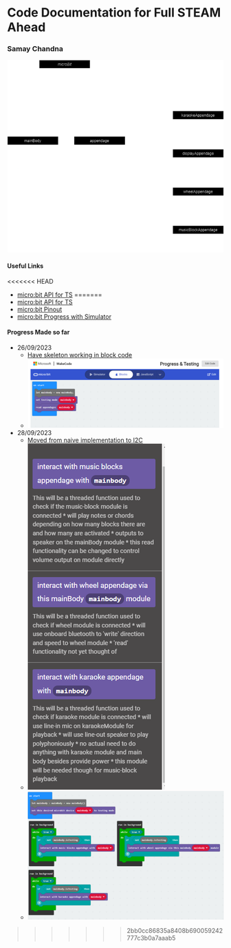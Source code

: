 # Code Documentation for Full STEAM Ahead
### Samay Chandna
![OOP Software Diagram](softwareDiagram.png)
#### Useful Links
<<<<<<< HEAD
* [micro:bit API for TS](https://www.augmentedmind.de/2020/04/12/an-introduction-to-the-microbit-for-software-developers/)
=======
* [micro:bit API for TS](https://makecode.microbit.org/reference)
* [micro:bit Pinout](https://makecode.microbit.org/device/pins)
* [micro:bit Progress with Simulator](https://makecode.microbit.org/_6Y6azqKkKF0U)

#### Progress Made so far
* 26/09/2023
  * [Have skeleton working in block code](https://makecode.microbit.org/_6Y6azqKkKF0U)
  * ![Today's Progress](Progress26092023.png)
* 28/09/2023
  * [Moved from naive implementation to I2C](https://makecode.microbit.org/S04872-52139-73553-07116)
  * ![Real block code with descriptions](mainBodyBlocks.png)
  * ![Today's Progress](Progress28092023.png)
>>>>>>> 2bb0cc86835a8408b690059242777c3b0a7aaab5

